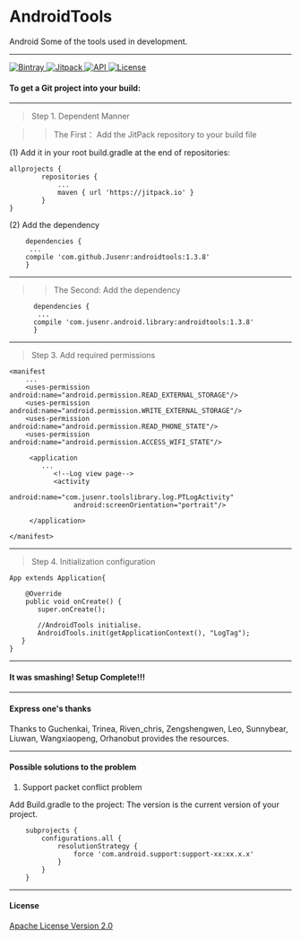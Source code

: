 # AndroidTools #

Android Some of the tools used in development.

---

[ ![Bintray](https://img.shields.io/badge/bintray-v1.3.8-brightgreen.svg) ](https://bintray.com/jusenr/maven/androidtools/_latestVersion)
[ ![Jitpack](https://jitpack.io/v/Jusenr/androidtools.svg) ](https://jitpack.io/#Jusenr/androidtools)
[ ![API](https://img.shields.io/badge/API-15%2B-blue.svg) ](https://developer.android.com/about/versions/android-4.0.3.html)
[ ![License](http://img.shields.io/badge/License-Apache%202.0-blue.svg) ](http://www.apache.org/licenses/LICENSE-2.0)


#### To get a Git project into your build: ####

---

>Step 1. Dependent Manner

 >>The First： Add the JitPack repository to your build file

 (1) Add it in your root build.gradle at the end of repositories:

    allprojects {
            repositories {
                ...
                maven { url 'https://jitpack.io' }
            }
    }

 (2) Add the dependency

        dependencies {
         ...
        compile 'com.github.Jusenr:androidtools:1.3.8'
        }

---

  >>The Second: Add the dependency

          dependencies {
           ...
          compile 'com.jusenr.android.library:androidtools:1.3.8'
          }

-----

>Step 3. Add required permissions

    <manifest
        ...
        <uses-permission android:name="android.permission.READ_EXTERNAL_STORAGE"/>
        <uses-permission android:name="android.permission.WRITE_EXTERNAL_STORAGE"/>
        <uses-permission android:name="android.permission.READ_PHONE_STATE"/>
        <uses-permission android:name="android.permission.ACCESS_WIFI_STATE"/>

         <application
            ...
               <!--Log view page-->
               <activity
                    android:name="com.jusenr.toolslibrary.log.PTLogActivity"
                    android:screenOrientation="portrait"/>

         </application>

    </manifest>

---

>Step 4. Initialization configuration

    App extends Application{

        @Override
        public void onCreate() {
           super.onCreate();

           //AndroidTools initialise.
           AndroidTools.init(getApplicationContext(), "LogTag");
       }
    }

---

#### It was smashing! Setup Complete!!! ####

---

#### Express one's thanks ####

Thanks to Guchenkai, Trinea, Riven_chris, Zengshengwen, Leo, Sunnybear, Liuwan, Wangxiaopeng, Orhanobut provides the resources.

---

#### Possible solutions to the problem ####

   1. Support packet conflict problem

   Add Build.gradle to the project: The version is the current version of your project.

        subprojects {
            configurations.all {
                resolutionStrategy {
                    force 'com.android.support:support-xx:xx.x.x'
                }
            }
        }

---

#### License ####

[Apache License Version 2.0](http://www.apache.org/licenses/LICENSE-2.0)
